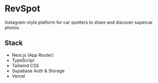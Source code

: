 # RevSpot

Instagram-style platform for car spotters to share and discover supercar photos.

## Stack

- Next.js (App Router)
- TypeScript
- Tailwind CSS
- Supabase Auth & Storage
- Vercel
